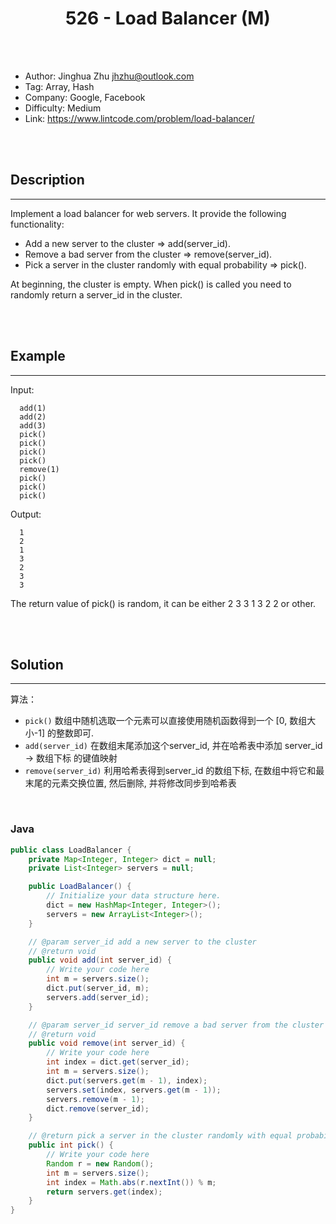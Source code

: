 # <center>526 - Load Balancer (M)</center> 



<br></br>

* Author: Jinghua Zhu <jhzhu@outlook.com>
* Tag: Array, Hash
* Company: Google, Facebook
* Difficulty: Medium
* Link: https://www.lintcode.com/problem/load-balancer/

<br></br>



## Description
----
Implement a load balancer for web servers. It provide the following functionality:
- Add a new server to the cluster => add(server_id).
- Remove a bad server from the cluster => remove(server_id).
- Pick a server in the cluster randomly with equal probability => pick().

At beginning, the cluster is empty. When pick() is called you need to randomly return a server_id in the cluster.


<br></br>



## Example
----
Input:

```
  add(1)
  add(2)
  add(3)
  pick()
  pick()
  pick()
  pick()
  remove(1)
  pick()
  pick()
  pick()
```

Output:

```
  1
  2
  1
  3
  2
  3
  3
```

The return value of pick() is random, it can be either 2 3 3 1 3 2 2 or other.

<br></br>



## Solution
----
算法：
- `pick()` 数组中随机选取一个元素可以直接使用随机函数得到一个 [0, 数组大小-1] 的整数即可.
- `add(server_id)` 在数组末尾添加这个server_id, 并在哈希表中添加 server_id -> 数组下标 的键值映射
- `remove(server_id)` 利用哈希表得到server_id 的数组下标, 在数组中将它和最末尾的元素交换位置, 然后删除, 并将修改同步到哈希表


<br>


### Java
```java
public class LoadBalancer {
    private Map<Integer, Integer> dict = null;
    private List<Integer> servers = null;

    public LoadBalancer() {
        // Initialize your data structure here.
        dict = new HashMap<Integer, Integer>();
        servers = new ArrayList<Integer>();
    }

    // @param server_id add a new server to the cluster 
    // @return void
    public void add(int server_id) {
        // Write your code here
        int m = servers.size();
        dict.put(server_id, m);
        servers.add(server_id);
    }

    // @param server_id server_id remove a bad server from the cluster
    // @return void
    public void remove(int server_id) {
        // Write your code here
        int index = dict.get(server_id);
        int m = servers.size();
        dict.put(servers.get(m - 1), index);
        servers.set(index, servers.get(m - 1));
        servers.remove(m - 1);
        dict.remove(server_id);
    }

    // @return pick a server in the cluster randomly with equal probability
    public int pick() {
        // Write your code here
        Random r = new Random();
        int m = servers.size();
        int index = Math.abs(r.nextInt()) % m;
        return servers.get(index);
    } 
}
```